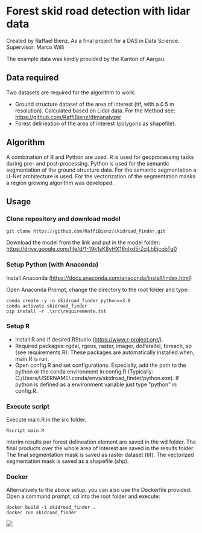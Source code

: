 # Forest skid road detection with lidar data
Created by Raffael Bienz. As a final project for a DAS in Data Science. Supervisor: Marco Willi

The example data was kindly provided by the Kanton of Aargau.

## Data required
Two datasets are required for the algorithm to work:
- Ground structure dataset of the area of interest (tif, with a 0.5 m resolution). Calculated based on Lidar data. For the Method see: https://github.com/RaffiBienz/dtmanalyzer
- Forest delineation of the area of interest (polygons as shapefile).

## Algorithm
A combination of R and Python are used. R is used for geoprocessing tasks during pre- and post-processing. Python is used for the semantic segmentation of the ground structure data. For the semantic segmentation a U-Net architecture is used. For the vectorization of the segmentation masks a region growing algorithm was developed.


## Usage

### Clone repository and download model
```
git clone https://github.com/RaffiBienz/skidroad_finder.git
```

Download the model from the link and put in the model folder: https://drive.google.com/file/d/1-19k1sK8yHX16nlxd5rZcjLhEjcobTg0

### Setup Python (with Anaconda)

Install Anaconda (https://docs.anaconda.com/anaconda/install/index.html)

Open Anaconda Prompt, change the directory to the root folder and type:
```
conda create -y -n skidroad_finder python==3.8
conda activate skidroad_finder
pip install -r .\src\requirements.txt
```

### Setup R
- Install R and if desired RStudio (https://www.r-project.org/).
- Required packages: rgdal, rgeos, raster, imager, doParallel, foreach, sp (see requirements.R). These packages are automatically installed when, main.R is run.
- Open config.R and set configurations. Especially, add the path to the python or the conda environment in config.R (Typically: C:/Users/USERNAME/.conda/envs/skidroad_finder/python.exe). If python is defined as a environment variable just type "python" in config.R.

### Execute script
Execute main.R in the src folder. 

```
Rscript main.R
```

Interim results per forest delineation element are saved in the wd folder. The final products over the whole area of interest are saved in the results folder. The final segmentation mask is saved as raster dataset (tif). The vectorized segmentation mask is saved as a shapefile (shp).

### Docker
Alternatively to the above setup, you can also use the Dockerfile provided. Open a command prompt, cd into the root folder and execute:

```
docker build -t skidroad_finder .
docker run skidroad_finder
```




![](example.png)